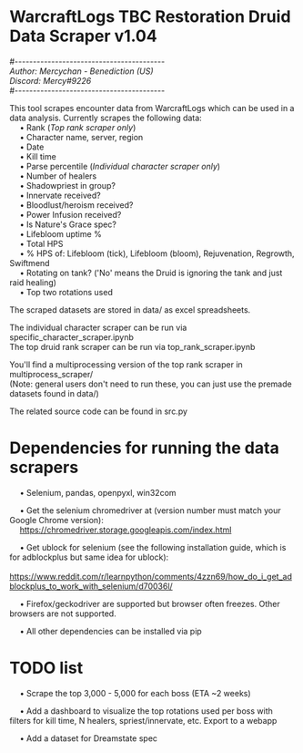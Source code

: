 # WarcraftLogs TBC Restoration Druid Data Scraper v1.04  

#-----------------------------------------  
*Author: Mercychan - Benediction (US)*    
*Discord: Mercy#9226*  
#-----------------------------------------  


This tool scrapes encounter data from WarcraftLogs which can be used in a data analysis. Currently scrapes the following data:   
&emsp; • Rank (*Top rank scraper only*)  
&emsp; • Character name, server, region  
&emsp; • Date  
&emsp; • Kill time  
&emsp; • Parse percentile (*Individual character scraper only*)  
&emsp; • Number of healers  
&emsp; • Shadowpriest in group?  
&emsp; • Innervate received?  
&emsp; • Bloodlust/heroism received?  
&emsp; • Power Infusion received?   
&emsp; • Is Nature's Grace spec?  
&emsp; • Lifebloom uptime %  
&emsp; • Total HPS  
&emsp; • % HPS of: Lifebloom (tick), Lifebloom (bloom), Rejuvenation, Regrowth, Swiftmend  
&emsp; • Rotating on tank? ('No' means the Druid is ignoring the tank and just raid healing)  
&emsp; • Top two rotations used  
  
The scraped datasets are stored in data/ as excel spreadsheets.  

The individual character scraper can be run via specific_character_scraper.ipynb  
The top druid rank scraper can be run via top_rank_scraper.ipynb  

You'll find a multiprocessing version of the top rank scraper in multiprocess_scraper/  
(Note: general users don't need to run these, you can just use the premade datasets found in data/)  

The related source code can be found in src.py  


# Dependencies for running the data scrapers  
&emsp; • Selenium, pandas, openpyxl, win32com  
  
&emsp; • Get the selenium chromedriver at (version number must match your Google Chrome version):   
&emsp; https://chromedriver.storage.googleapis.com/index.html   

&emsp; • Get ublock for selenium (see the following installation guide, which is for adblockplus but same idea for ublock):  
&emsp; https://www.reddit.com/r/learnpython/comments/4zzn69/how_do_i_get_adblockplus_to_work_with_selenium/d70036l/  
  
&emsp; • Firefox/geckodriver are supported but browser often freezes. Other browsers are not supported.   
 
&emsp; • All other dependencies can be installed via pip


# TODO list  

&emsp; • Scrape the top 3,000 - 5,000 for each boss (ETA ~2 weeks)  

&emsp; • Add a dashboard to visualize the top rotations used per boss with filters for kill time, N healers, spriest/innervate, etc. Export to a webapp  

&emsp; • Add a dataset for Dreamstate spec


